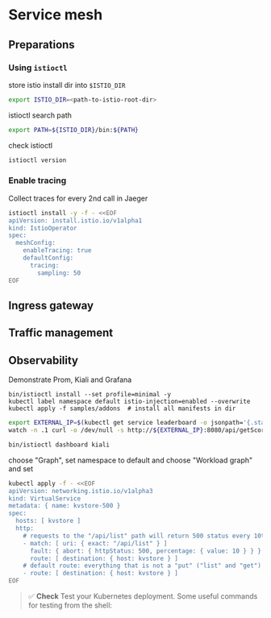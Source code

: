 # Service mesh

## Preparations


### Using `istioctl`

store istio install dir into `$ISTIO_DIR`

``` bash
export ISTIO_DIR=<path-to-istio-root-dir>
```

istioctl search path

``` bash
export PATH=${ISTIO_DIR}/bin:${PATH}
```

check istioctl

``` bash
istioctl version
```

### Enable tracing

Collect traces for every 2nd call in Jaeger

``` bash
istioctl install -y -f - <<EOF
apiVersion: install.istio.io/v1alpha1
kind: IstioOperator
spec:
  meshConfig:
    enableTracing: true
    defaultConfig:
      tracing:
        sampling: 50
EOF
```


## Ingress gateway

## Traffic management

## Observability

Demonstrate Prom, Kiali and Grafana

```shell script
bin/istioctl install --set profile=minimal -y
kubectl label namespace default istio-injection=enabled --overwrite
kubectl apply -f samples/addons  # install all manifests in dir
```

``` bash
export EXTERNAL_IP=$(kubectl get service leaderboard -o jsonpath='{.status.loadBalancer.ingress[0].ip}')
watch -n .1 curl -o /dev/null -s http://${EXTERNAL_IP}:8080/api/getScores
```

``` bash
bin/istioctl dashboard kiali
```

choose "Graph", set namespace to default and choose "Workload graph" and set 

``` bash
kubectl apply -f - <<EOF
apiVersion: networking.istio.io/v1alpha3
kind: VirtualService
metadata: { name: kvstore-500 }
spec:
  hosts: [ kvstore ]
  http:
    # requests to the "/api/list" path will return 500 status every 10th time
    - match: [ uri: { exact: "/api/list" } ]
      fault: { abort: { httpStatus: 500, percentage: { value: 10 } } }
      route: [ destination: { host: kvstore } ]
    # default route: everything that is not a "put" ("list" and "get")
    - route: [ destination: { host: kvstore } ]
EOF
```




<!-- THIS DOESN'T WORK FOR SOME REASON: you can also finetune the sampling rate via Istio's Telemetry API -->
<!-- ```shell script -->
<!-- kubectl apply -f - <<EOF -->
<!-- apiVersion: telemetry.istio.io/v1alpha1 -->
<!-- kind: Telemetry -->
<!-- metadata: -->
<!--   name: mesh-default -->
<!--   namespace: istio-system -->
<!-- spec: -->
<!--   # no selector specified, applies to all workloads -->
<!--   tracing: -->
<!--   - randomSamplingPercentage: 100.0 -->
<!-- EOF -->
<!-- ``` -->

> ✅ **Check**
> Test your Kubernetes deployment. Some useful commands for testing from the shell:

<!-- Local Variables: -->
<!-- mode: markdown; coding: utf-8 -->
<!-- eval: (auto-fill-mode -1) -->
<!-- visual-line-mode: 1 -->
<!-- markdown-enable-math: t -->
<!-- End: -->
